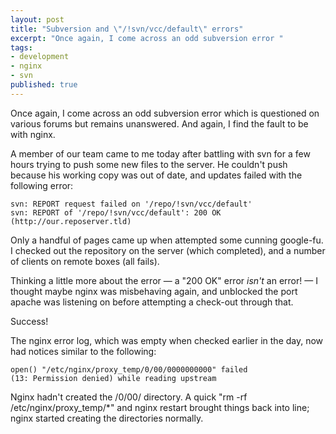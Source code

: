 ```yaml
---
layout: post
title: "Subversion and \"/!svn/vcc/default\" errors"
excerpt: "Once again, I come across an odd subversion error "
tags: 
- development
- nginx
- svn
published: true
---
```


Once again, I come across an odd subversion error which is questioned on various forums but remains unanswered. And again, I find the fault to be with nginx.

A member of our team came to me today after battling with svn for a few hours trying to push some new files to the server. He couldn't push because his working copy was out of date, and updates failed with the following error:

    svn: REPORT request failed on '/repo/!svn/vcc/default'
    svn: REPORT of '/repo/!svn/vcc/default': 200 OK (http://our.reposerver.tld)

Only a handful of pages came up when attempted some cunning google-fu. I checked out the repository on the server (which completed), and a number of clients on remote boxes (all fails). 

Thinking a little more about the error &#8212; a "200 OK" error _isn't_ an error! &#8212; I thought maybe nginx was misbehaving again, and unblocked the port apache was listening on before attempting a check-out through that. 

Success!

The nginx error log, which was empty when checked earlier in the day, now had notices similar to the following:

    open() "/etc/nginx/proxy_temp/0/00/0000000000" failed 
    (13: Permission denied) while reading upstream

Nginx hadn't created the /0/00/ directory. A quick "rm -rf /etc/nginx/proxy_temp/*" and nginx restart brought things back into line; nginx started creating the directories normally.
